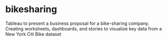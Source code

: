 # bikesharing
Tableau to present a business proposal for a bike-sharing company. Creating worksheets, dashboards, and stories to visualize key data from a New York Citi Bike dataset

